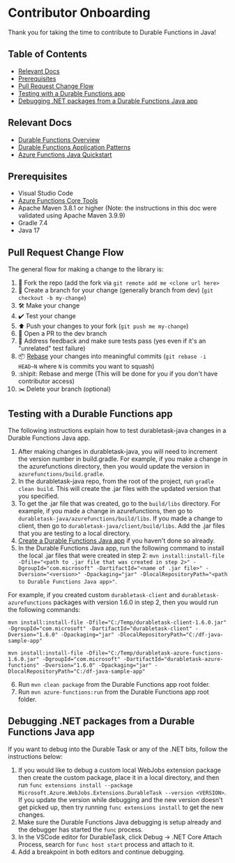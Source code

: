 # Contributor Onboarding
Thank you for taking the time to contribute to Durable Functions in Java!

## Table of Contents

- [Relevant Docs](#relevant-docs)
- [Prerequisites](#prerequisites)
- [Pull Request Change Flow](#pull-request-change-flow)
- [Testing with a Durable Functions app](#testing-with-a-durable-functions-app)
- [Debugging .NET packages from a Durable Functions Java app](#debugging-net-packages-from-a-durable-functions-java-app)

## Relevant Docs
- [Durable Functions Overview](https://docs.microsoft.com/en-us/azure/azure-functions/durable/durable-functions-overview)
- [Durable Functions Application Patterns](https://learn.microsoft.com/en-us/azure/azure-functions/durable/durable-functions-overview?tabs=in-process%2Cnodejs-v3%2Cv1-model&pivots=java#application-patterns)
- [Azure Functions Java Quickstart](https://learn.microsoft.com/en-us/azure/azure-functions/create-first-function-vs-code-java)

## Prerequisites
- Visual Studio Code
- [Azure Functions Core Tools](https://learn.microsoft.com/en-us/azure/azure-functions/functions-run-local?tabs=windows%2Cisolated-process%2Cnode-v4%2Cpython-v2%2Chttp-trigger%2Ccontainer-apps&pivots=programming-language-java)
- Apache Maven 3.8.1 or higher (Note: the instructions in this doc were validated using Apache Maven 3.9.9)
- Gradle 7.4
- Java 17

## Pull Request Change Flow

The general flow for making a change to the library is:

1. 🍴 Fork the repo (add the fork via `git remote add me <clone url here>`
2. 🌳 Create a branch for your change (generally branch from dev) (`git checkout -b my-change`)
3. 🛠 Make your change
4. ✔️ Test your change
5. ⬆️ Push your changes to your fork (`git push me my-change`)
6. 💌 Open a PR to the dev branch
7. 📢 Address feedback and make sure tests pass (yes even if it's an "unrelated" test failure)
8. 📦 [Rebase](https://git-scm.com/docs/git-rebase) your changes into meaningful commits (`git rebase -i HEAD~N` where `N` is commits you want to squash)
9. :shipit: Rebase and merge (This will be done for you if you don't have contributor access)
10. ✂️ Delete your branch (optional)

## Testing with a Durable Functions app

The following instructions explain how to test durabletask-java changes in a Durable Functions Java app.

1. After making changes in durabletask-java, you will need to increment the version number in build.gradle. For example, if you make a change in the azurefunctions directory, then you would update the version in `azurefunctions/build.gradle`.
2. In the durabletask-java repo, from the root of the project, run `gradle clean build`. This will create the .jar files with the updated version that you specified.
3. To get the .jar file that was created, go to the `build/libs` directory. For example, if you made a change in azurefunctions, then go to `durabletask-java/azurefunctions/build/libs`. If you made a change to client, then go to `durabletask-java/client/build/libs`. Add the .jar files that you are testing to a local directory.
4. [Create a Durable Functions Java app](https://learn.microsoft.com/en-us/azure/azure-functions/durable/quickstart-java?tabs=bash&pivots=create-option-vscode) if you haven't done so already.
5. In the Durable Functions Java app, run the following command to install the local .jar files that were created in step 2: `mvn install:install-file -Dfile="<path to .jar file that was created in step 2>" -DgroupId="com.microsoft" -DartifactId="<name of .jar file>" -Dversion="<version>" -Dpackaging="jar" -DlocalRepositoryPath="<path to Durable Functions Java app>"`.

For example, if you created custom `durabletask-client` and `durabletask-azurefunctions` packages with version 1.6.0 in step 2, then you would run the following commands:

```
mvn install:install-file -Dfile="C:/Temp/durabletask-client-1.6.0.jar" -DgroupId="com.microsoft" -DartifactId="durabletask-client" -Dversion="1.6.0" -Dpackaging="jar" -DlocalRepositoryPath="C:/df-java-sample-app"

mvn install:install-file -Dfile="C:/Temp/durabletask-azure-functions-1.6.0.jar" -DgroupId="com.microsoft" -DartifactId="durabletask-azure-functions" -Dversion="1.6.0" -Dpackaging="jar" -DlocalRepositoryPath="C:/df-java-sample-app"
```

6. Run `mvn clean package` from the Durable Functions app root folder.
7. Run `mvn azure-functions:run` from the Durable Functions app root folder.

## Debugging .NET packages from a Durable Functions Java app

If you want to debug into the Durable Task or any of the .NET bits, follow the instructions below:

1. If you would like to debug a custom local WebJobs extension package then create the custom package, place it in a local directory, and then run `func extensions install --package Microsoft.Azure.WebJobs.Extensions.DurableTask --version <VERSION>`. If you update the version while debugging and the new version doesn't get picked up, then try running `func extensions install` to get the new changes.
3. Make sure the Durable Functions Java debugging is setup already and the debugger has started the `func` process.
4. In the VSCode editor for DurableTask, click Debug -> .NET Core Attach Process, search for `func host start` process and attach to it.
5. Add a breakpoint in both editors and continue debugging.
